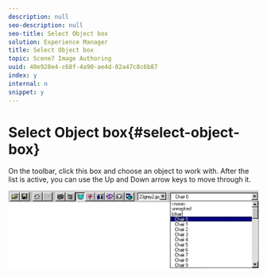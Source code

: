 ```yaml
---
description: null
seo-description: null
seo-title: Select Object box
solution: Experience Manager
title: Select Object box
topic: Scene7 Image Authoring
uuid: 40e928e4-c68f-4a90-ae4d-02a47c8c6b87
index: y
internal: n
snippet: y
---
```


# Select Object box{#select-object-box}

On the toolbar, click this box and choose an object to work with. After the list is active, you can use the Up and Down arrow keys to move through it.

![](assets/object_box.png)

